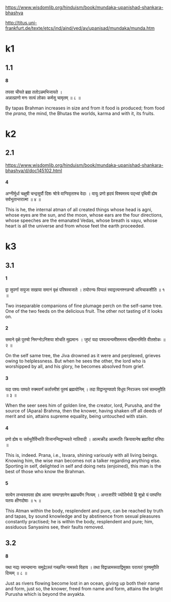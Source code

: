 
https://www.wisdomlib.org/hinduism/book/mundaka-upanishad-shankara-bhashya

http://titus.uni-frankfurt.de/texte/etcs/ind/aind/ved/av/upanisad/mundaka/munda.htm
# k1
## 1.1
#### 8
तपसा चीयते ब्रह्म ततोऽन्नमभिजायते ।  
अन्नात्प्राणो मनः सत्यं लोकाः कर्मसु चामृतम् ॥ ८ ॥

By tapas Brahman increases in size and from it food is produced; from food the _prana,_ the mind, the Bhutas the worlds, karma and with it, its fruits.
# k2
## 2.1
https://www.wisdomlib.org/hinduism/book/mundaka-upanishad-shankara-bhashya/d/doc145102.html

#### 4
अग्नीर्मूर्धा चक्षुषी चन्द्रसूर्यौ दिशः श्रोत्रे वाग्विवृताश्च वेदाः ।
वायुः प्रणो हृदयं विश्वमस्य पद्भ्यां पृथिवी ह्येष सर्वभूतान्तरात्मा ॥ ४ ॥

This is he, the internal atman of all created things whose head is agni, whose eyes are the sun, and the moon, whose ears are the four directions, whose speeches are the emanated Vedas, whose breath is vayu, whose heart is all the universe and from whose feet the earth proceeded.
# k3
## 3.1
#### 1
द्वा सुपर्णा सयुजा सखाया समानं वृक्षं परिषस्वजाते ।
तयोरन्यः पिप्पलं स्वाद्वत्त्यनश्नन्नन्यो अभिचाकशीति ॥ १ ॥

Two inseparable companions of fine plumage perch on the self-same tree. One of the two feeds on the delicious fruit. The other not tasting of it looks on.
#### 2
समाने वृक्षे पुरुषो निमग्नोऽनिशया शोचति मुह्यमानः ।
जुष्टं यदा पश्यत्यन्यमीशमस्य महिमानमिति वीतशोकः ॥ २ ॥

On the self same tree, the Jiva drowned as it were and perplexed, grieves owing to helplessness. But when he sees the other, the lord who is worshipped by all, and his glory, he becomes absolved from grief.

#### 3
यदा पश्यः पश्यते रुक्मवर्णं कर्तारमीशं पुरुषं ब्रह्मयोनिम् ।
तदा विद्वान्पुण्यपापे विधूय निरञ्जनः परमं साम्यमुपैति ॥ ३ ॥

When the seer sees him of golden line, the creator, lord, Purusha, and the source of (Apara) Brahma, then the knower, having shaken off all deeds of merit and sin, attains supreme equality, being untouched with stain.
#### 4
प्रणो ह्येष यः सर्वभूतैर्विभाति विजानन्विद्वान्भवते नातिवादी ।
आत्मक्रीड आत्मरतिः क्रियावानेष ब्रह्मविदां वरिष्ठः ॥

This is, indeed. Prana, i.e., Isvara, shining variously with all living beings. Knowing him, the wise man becomes not a talker regarding anything else. Sporting in self, delighted in self and doing nets (enjoined), this man is the best of those who know the Brahman.
#### 5
सत्येन लभ्यस्तपसा ह्येष आत्मा सम्यग्ज्ञानेन ब्रह्मचर्येण नित्यम् ।
अन्तःशरीरे ज्योतिर्मयो हि शुभ्रो यं पश्यन्ति यतयः क्षीणदोषाः ॥ ५ ॥

This Atman within the body, resplendent and pure, can be reached by truth and tapas, by sound knowledge and by abstinence from sexual pleasures constantly practised; he is within the body, resplendent and pure; him, assiduous Sanyasins see, their faults removed.
## 3.2
#### 8
यथा नद्यः स्यन्दमानाः समुद्रेऽस्तं गच्छन्ति नामरूपे विहाय ।
तथा विद्वान्नामरूपाद्विमुक्तः परात्परं पुरुषमुपैति दिव्यम् ॥ ८ ॥

Just as rivers flowing become lost in an ocean, giving up both their name and form, just so, the knower, freed from name and form, attains the bright Purusha which is beyond the avyakta.


